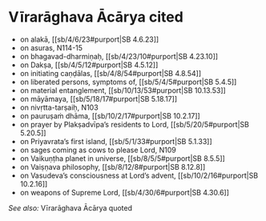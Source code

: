 # Vīrarāghava Ācārya cited

* on alakā, [[sb/4/6/23#purport|SB 4.6.23]]
* on asuras, N114-15
* on bhagavad-dharmiṇaḥ, [[sb/4/23/10#purport|SB 4.23.10]]
* on Dakṣa, [[sb/4/5/12#purport|SB 4.5.12]]
* on initiating caṇḍālas, [[sb/4/8/54#purport|SB 4.8.54]]
* on liberated persons, symptoms of, [[sb/5/4/5#purport|SB 5.4.5]]
* on material entanglement, [[sb/10/13/53#purport|SB 10.13.53]]
* on māyāmaya, [[sb/5/18/17#purport|SB 5.18.17]]
* on nivṛtta-tarṣaiḥ, N103
* on pauruṣaṁ dhāma, [[sb/10/2/17#purport|SB 10.2.17]]
* on prayer by Plakṣadvīpa’s residents to Lord, [[sb/5/20/5#purport|SB 5.20.5]]
* on Priyavrata’s first island, [[sb/5/1/33#purport|SB 5.1.33]]
* on sages coming as cows to please Lord, N109
* on Vaikuṇṭha planet in universe, [[sb/8/5/5#purport|SB 8.5.5]]
* on Vaiṣṇava philosophy, [[sb/8/12/8#purport|SB 8.12.8]]
* on Vasudeva’s consciousness at Lord’s advent, [[sb/10/2/16#purport|SB 10.2.16]]
* on weapons of Supreme Lord, [[sb/4/30/6#purport|SB 4.30.6]]

*See also:* Vīrarāghava Ācārya quoted
